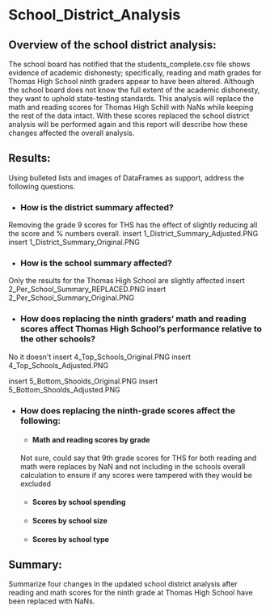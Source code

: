 # School_District_Analysis

## Overview of the school district analysis: 
The school board has notified that the students_complete.csv file shows evidence of academic dishonesty; specifically, reading and math grades for Thomas High School ninth graders appear to have been altered. Although the school board does not know the full extent of the academic dishonesty, they want to uphold state-testing standards. This analysis will replace the math and reading scores for Thomas High Schill with NaNs while keeping the rest of the data intact. With these scores replaced the school district analysis will be performed again and this report will describe how these changes affected the overall analysis. 

## Results:
Using bulleted lists and images of DataFrames as support, address the following questions.

- ### How is the district summary affected?

Removing the grade 9 scores for THS has the effect of slightly reducing all the score and % numbers overall.
insert 1_District_Summary_Adjusted.PNG
insert 1_District_Summary_Original.PNG

- ### How is the school summary affected?

Only the results for the Thomas High School are slightly affected
insert 2_Per_School_Summary_REPLACED.PNG
insert 2_Per_School_Summary_Original.PNG

- ### How does replacing the ninth graders’ math and reading scores affect Thomas High School’s performance relative to the other schools?

No it doesn't
insert 4_Top_Schools_Original.PNG
insert 4_Top_Schools_Adjusted.PNG

insert 5_Bottom_Shoolds_Original.PNG
insert 5_Bottom_Shoolds_Adjusted.PNG


- ### How does replacing the ninth-grade scores affect the following:

  - #### Math and reading scores by grade
  
  Not sure, could say that 9th grade scores for THS for both reading and math were replaces by NaN and not including in the schools overall calculation to ensure if any scores were tampered with they would be excluded

  - #### Scores by school spending

  - #### Scores by school size

  - #### Scores by school type


## Summary:
Summarize four changes in the updated school district analysis after reading and math scores for the ninth grade at Thomas High School have been replaced with NaNs.
